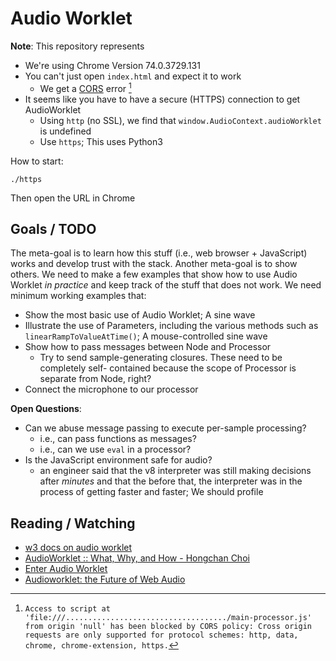 # Audio Worklet

**Note**: This repository represents 

- We're using Chrome Version 74.0.3729.131
- You can't just open `index.html` and expect it to work
  + We get a [CORS](https://en.wikipedia.org/wiki/Cross-origin_resource_sharing) error [^error]
- It seems like you have to have a secure (HTTPS) connection to get AudioWorklet
  + Using `http` (no SSL), we find that `window.AudioContext.audioWorklet` is undefined
  + Use `https`; This uses Python3

[^error]: `Access to script at 'file:///..................................../main-processor.js' from origin 'null' has been blocked by CORS policy: Cross origin requests are only supported for protocol schemes: http, data, chrome, chrome-extension, https.`

How to start:

    ./https

Then open the URL in Chrome


## Goals / TODO

The meta-goal is to learn how this stuff (i.e., web browser + JavaScript) works
and develop trust with the stack. Another meta-goal is to show others. We need
to make a few examples that show how to use Audio Worklet *in practice* and keep
track of the stuff that does not work. We need minimum working examples that:

- Show the most basic use of Audio Worklet; A sine wave
- Illustrate the use of Parameters, including the various methods such as
  `linearRampToValueAtTime()`; A mouse-controlled sine wave
- Show how to pass messages between Node and Processor
  + Try to send sample-generating closures. These need to be completely self-
    contained because the scope of Processor is separate from Node, right?
- Connect the microphone to our processor


**Open Questions**:

- Can we abuse message passing to execute per-sample processing?
  + i.e., can pass functions as messages?
  + i.e., can we use `eval` in a processor?
- Is the JavaScript environment safe for audio?
  + an engineer said that the v8 interpreter was still making decisions after
    *minutes* and that the before that, the interpreter was in the process of
    getting faster and faster; We should profile


## Reading / Watching
<!-- https://webaudio.github.io/web-audio-api/#AudioWorklet -->
<!-- https://www.linkedin.com/in/hongchanchoi/ -->

- [w3 docs on audio worklet](https://www.w3.org/TR/webaudio/#audioworklet)
- [AudioWorklet :: What, Why, and How - Hongchan Choi](https://www.youtube.com/watch?v=g1L4O1smMC0)
- [Enter Audio Worklet](https://developers.google.com/web/updates/2017/12/audio-worklet)
- [Audioworklet: the Future of Web Audio](https://quod.lib.umich.edu/i/icmc/bbp2372.2018.021/1)

